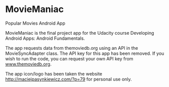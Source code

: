 # MovieManiac
Popular Movies Android App 

MovieManiac is the final project app for the Udacity course Developing Android Apps: Android Fundamentals.

The app requests data from themoviedb.org using an API in the MovieSyncAdapter class. The API key for this app has been removed. If you wish to run the code, you can request your own API key from www.themoviedb.org.

The app icon/logo has been taken the website http://maciejpasynkiewicz.com/?p=79 for personal use only. 
